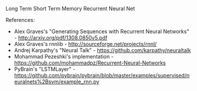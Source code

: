 Long Term Short Term Memory Recurrent Neural Net


References:

* Alex Graves's "Generating Sequences with  Recurrent Neural Networks" - http://arxiv.org/pdf/1308.0850v5.pdf
* Alex Graves's rnnlib - http://sourceforge.net/projects/rnnl/
* Andrej Karpathy's  "Neural Talk" - https://github.com/karpathy/neuraltalk
* Mohammad Pezeshki's implementation - https://github.com/mohammadpz/Recurrent-Neural-Networks
* PyBrain's "LSTMLayer" -  https://github.com/pybrain/pybrain/blob/master/examples/supervised/neuralnets%2Bsvm/example_rnn.py

